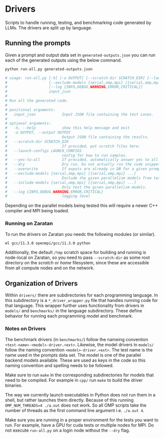 # Drivers
Scripts to handle running, testing, and benchmarking code generated by LLMs.
The drivers are split up by language.

## Running the prompts
Given a prompt and output data set in `generated-outputs.json` you can run each
of the generated outputs using the below command.

```bash
python run-all.py generated-outputs.json

# usage: run-all.py [-h] [-o OUTPUT] [--scratch-dir SCRATCH_DIR] [--launch-configs LAUNCH_CONFIGS] [--yes-to-all] [--dry] [--overwrite]
#                   [--exclude-models {serial,omp,mpi} [{serial,omp,mpi} ...] | --include-models {serial,omp,mpi} [{serial,omp,mpi} ...]]
#                   [--log {INFO,DEBUG,WARNING,ERROR,CRITICAL}]
#                   input_json
# 
# Run all the generated code.
# 
# positional arguments:
#   input_json            Input JSON file containing the test cases.
# 
# optional arguments:
#   -h, --help            show this help message and exit
#   -o OUTPUT, --output OUTPUT
#                         Output JSON file containing the results.
#   --scratch-dir SCRATCH_DIR
#                         If provided, put scratch files here.
#   --launch-configs LAUNCH_CONFIGS
#                         config for how to run samples.
#   --yes-to-all          If provided, automatically answer yes to all prompts.
#   --dry                 Dry run. Do not actually run the code snippets.
#   --overwrite           If ouputs are already in DB for a given prompt, then overwrite them. Default behavior is to skip existing results.
#   --exclude-models {serial,omp,mpi} [{serial,omp,mpi} ...]
#                         Exclude the given parallelism models from testing.
#   --include-models {serial,omp,mpi} [{serial,omp,mpi} ...]
#                         Only test the given parallelism models.
#   --log {INFO,DEBUG,WARNING,ERROR,CRITICAL}
#                         logging level
```

Depending on the parallel models being tested this will require a newer C++
compiler and MPI being loaded. 

### Running on Zaratan
To run the drivers on Zaratan you needc the following modules (or similar).

```bash
ml gcc/11.3.0 openmpi/gcc/11.3.0 python
```

Additionally, the default `/tmp` scratch space for building and running is 
node-local on Zaratan, so you need to pass `--scratch-dir` as some root 
directory on the _scratch_ or _home_ filesystem, since these are accessible
from all compute nodes and on the network.

## Organization of Drivers
Within `drivers/` there are subdirectories for each programming language.
In this subdirectory is a `*_driver_wrapper.py` file that handles running
code for that language.
This wrapper further uses functionality from drivers in `models/` and 
`benchmarks/` in the language subdirectory.
These define behavior for running each programming model and benchmark.

### Notes on Drivers
The benchmark drivers (in `benchmarks/`) follow the nameing convention 
`<test-name>-<model>-driver.<ext>`. Likewise, the model drivers in `models/`
follow the naming convention `<model>-driver.<ext>`. The test name is the name 
used in the prompts data set. The model is one of the parallel backend models 
available. These are used as keys in the code so this naming convention and 
spelling needs to be followed.

Make sure to run `make` in the corresponding subdirectories for models that need
to be compiled. For example in `cpp/` run `make` to build the driver binaries.

The way we currently launch executables in Python does not run them in a shell,
but rather launches them directly. Because of this running
`OMP_NUM_THREADS=4 ./a.out` does not work. So all OMP scripts take the number
of threads as the first command line argument i.e. `./a.out 4`.

Make sure you are running in a proper environment for the tests you want to run.
For example, have a GPU for cuda tests or multiple nodes for MPI. Do not 
execute `run-all.py` on a login node without the `--dry` flag.